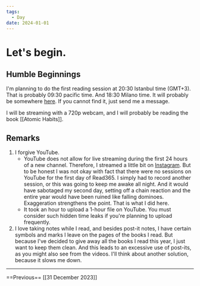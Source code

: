 ```yaml
---
tags:
  - Day
date: 2024-01-01
---
```

# Let's begin.

## Humble Beginnings

I'm planning to do the first reading session at 20:30 Istanbul time (GMT+3). That is probably 09:30 pacific time. And 18:30 Milano time. It will probably be somewhere [here](https://www.youtube.com/@read365org). If you cannot find it, just send me a message.

I will be streaming with a 720p webcam, and I will probably be reading the book [[Atomic Habits]].

## Remarks

1. I forgive YouTube.
	- YouTube does not allow for live streaming during the first 24 hours of a new channel. Therefore, I streamed a little bit on [Instagram](https://instagram.com/read365org). But to be honest I was not okay with fact that there were no sessions on YouTube for the first day of Read365. I simply had to record another session, or this was going to keep me awake all night. And it would have sabotaged my second day, setting off a chain reaction and the entire year would have been ruined like falling dominoes. Exaggeration strengthens the point. That is what I did here.
	- It took an hour to upload a 1-hour file on YouTube. You must consider such hidden time leaks if you're planning to upload frequently.
2. I love taking notes while I read, and besides post-it notes, I have certain symbols and marks I leave on the pages of the books I read. But because I've decided to give away all the books I read this year, I just want to keep them clean. And this leads to an excessive use of post-its, as you might also see from the videos. I'll think about another solution, because it slows me down.

---

==Previous== [[31 December 2023]]